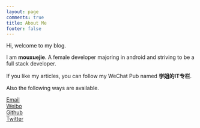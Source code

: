 ```yaml
---
layout: page
comments: true
title: About Me
footer: false
---
```


Hi, welcome to my blog.

I am **mouxuejie**. A female developer majoring in android and striving to be a full stack developer.

If you like my articles, you can follow my WeChat Pub named **学姐的IT专栏**.

Also the following ways are available.

[Email](mailto:mouxuejie@gmail.com)     
[Weibo](http://weibo.com/u/2019322347)	  
[Github](https://github.com/mouxuejie)       
[Twitter](https://twitter.com/mouxuejie)